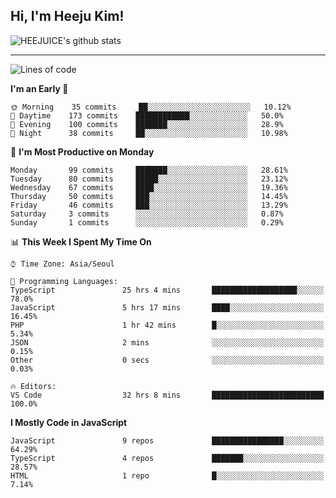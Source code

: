## Hi, I'm Heeju Kim!

![HEEJUICE's github stats](https://github-readme-stats.vercel.app/api?username=HEEJUICE&show_icons=true)

---
<!--START_SECTION:waka-->
![Lines of code](https://img.shields.io/badge/From%20Hello%20World%20I%27ve%20Written-18.9%20million%20lines%20of%20code-blue)

**I'm an Early 🐤** 

```text
🌞 Morning    35 commits     ██░░░░░░░░░░░░░░░░░░░░░░░   10.12% 
🌆 Daytime    173 commits    ████████████░░░░░░░░░░░░░   50.0% 
🌃 Evening    100 commits    ███████░░░░░░░░░░░░░░░░░░   28.9% 
🌙 Night      38 commits     ██░░░░░░░░░░░░░░░░░░░░░░░   10.98%

```
📅 **I'm Most Productive on Monday** 

```text
Monday       99 commits     ███████░░░░░░░░░░░░░░░░░░   28.61% 
Tuesday      80 commits     █████░░░░░░░░░░░░░░░░░░░░   23.12% 
Wednesday    67 commits     ████░░░░░░░░░░░░░░░░░░░░░   19.36% 
Thursday     50 commits     ███░░░░░░░░░░░░░░░░░░░░░░   14.45% 
Friday       46 commits     ███░░░░░░░░░░░░░░░░░░░░░░   13.29% 
Saturday     3 commits      ░░░░░░░░░░░░░░░░░░░░░░░░░   0.87% 
Sunday       1 commits      ░░░░░░░░░░░░░░░░░░░░░░░░░   0.29%

```


📊 **This Week I Spent My Time On** 

```text
⌚︎ Time Zone: Asia/Seoul

💬 Programming Languages: 
TypeScript               25 hrs 4 mins       ███████████████████░░░░░░   78.0% 
JavaScript               5 hrs 17 mins       ████░░░░░░░░░░░░░░░░░░░░░   16.45% 
PHP                      1 hr 42 mins        █░░░░░░░░░░░░░░░░░░░░░░░░   5.34% 
JSON                     2 mins              ░░░░░░░░░░░░░░░░░░░░░░░░░   0.15% 
Other                    0 secs              ░░░░░░░░░░░░░░░░░░░░░░░░░   0.03%

🔥 Editors: 
VS Code                  32 hrs 8 mins       █████████████████████████   100.0%

```

**I Mostly Code in JavaScript** 

```text
JavaScript               9 repos             ████████████████░░░░░░░░░   64.29% 
TypeScript               4 repos             ███████░░░░░░░░░░░░░░░░░░   28.57% 
HTML                     1 repo              █░░░░░░░░░░░░░░░░░░░░░░░░   7.14%

```



<!--END_SECTION:waka-->
